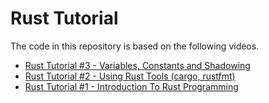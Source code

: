 # Rust Tutorial

The code in this repository is based on the following videos.

- [Rust Tutorial #3 - Variables, Constants and Shadowing](https://youtu.be/xYgfW8cIbMA)
- [Rust Tutorial #2 - Using Rust Tools (cargo, rustfmt)](https://youtu.be/gvgBUY8iNO4)
- [Rust Tutorial #1 - Introduction To Rust Programming](https://youtu.be/T_KrYLW4jw8)
